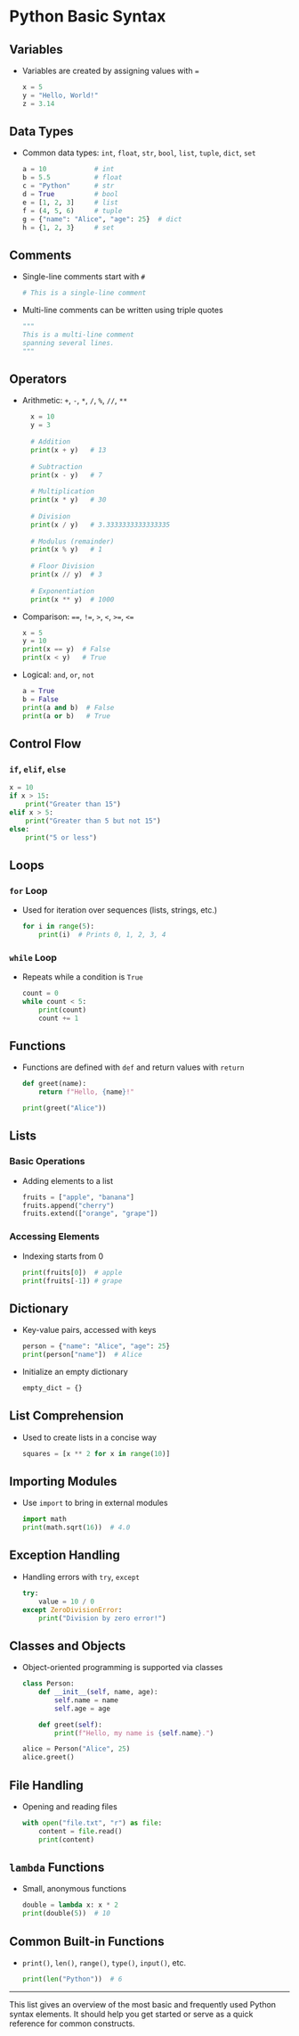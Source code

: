# Python Basic Syntax

## Variables
- Variables are created by assigning values with `=`
  ```python
  x = 5
  y = "Hello, World!"
  z = 3.14
  ```

## Data Types
- Common data types: `int`, `float`, `str`, `bool`, `list`, `tuple`, `dict`, `set`
  ```python
  a = 10            # int
  b = 5.5           # float
  c = "Python"      # str
  d = True          # bool
  e = [1, 2, 3]     # list
  f = (4, 5, 6)     # tuple
  g = {"name": "Alice", "age": 25}  # dict
  h = {1, 2, 3}     # set
  ```

## Comments
- Single-line comments start with `#`
  ```python
  # This is a single-line comment
  ```
- Multi-line comments can be written using triple quotes
  ```python
  """
  This is a multi-line comment
  spanning several lines.
  """
  ```

## Operators
- Arithmetic: `+`, `-`, `*`, `/`, `%`, `//`, `**`
  ```python
    x = 10
    y = 3
    
    # Addition
    print(x + y)   # 13
    
    # Subtraction
    print(x - y)   # 7
    
    # Multiplication
    print(x * y)   # 30
    
    # Division
    print(x / y)   # 3.3333333333333335
    
    # Modulus (remainder)
    print(x % y)   # 1
    
    # Floor Division
    print(x // y)  # 3
    
    # Exponentiation
    print(x ** y)  # 1000
  ```
  
- Comparison: `==`, `!=`, `>`, `<`, `>=`, `<=`
  ```python
  x = 5
  y = 10
  print(x == y)  # False
  print(x < y)   # True
  ```

- Logical: `and`, `or`, `not`
  ```python
  a = True
  b = False
  print(a and b)  # False
  print(a or b)   # True
  ```

## Control Flow
### `if`, `elif`, `else`
```python
x = 10
if x > 15:
    print("Greater than 15")
elif x > 5:
    print("Greater than 5 but not 15")
else:
    print("5 or less")
```

## Loops
### `for` Loop
- Used for iteration over sequences (lists, strings, etc.)
  ```python
  for i in range(5):
      print(i)  # Prints 0, 1, 2, 3, 4
  ```

### `while` Loop
- Repeats while a condition is `True`
  ```python
  count = 0
  while count < 5:
      print(count)
      count += 1
  ```

## Functions
- Functions are defined with `def` and return values with `return`
  ```python
  def greet(name):
      return f"Hello, {name}!"
  
  print(greet("Alice"))
  ```

## Lists
### Basic Operations
- Adding elements to a list
  ```python
  fruits = ["apple", "banana"]
  fruits.append("cherry")
  fruits.extend(["orange", "grape"])
  ```

### Accessing Elements
- Indexing starts from 0
  ```python
  print(fruits[0])  # apple
  print(fruits[-1]) # grape
  ```

## Dictionary
- Key-value pairs, accessed with keys
  ```python
  person = {"name": "Alice", "age": 25}
  print(person["name"])  # Alice
  ```
- Initialize an empty dictionary
  ```python
  empty_dict = {}
  ```

## List Comprehension
- Used to create lists in a concise way
  ```python
  squares = [x ** 2 for x in range(10)]
  ```

## Importing Modules
- Use `import` to bring in external modules
  ```python
  import math
  print(math.sqrt(16))  # 4.0
  ```

## Exception Handling
- Handling errors with `try`, `except`
  ```python
  try:
      value = 10 / 0
  except ZeroDivisionError:
      print("Division by zero error!")
  ```

## Classes and Objects
- Object-oriented programming is supported via classes
  ```python
  class Person:
      def __init__(self, name, age):
          self.name = name
          self.age = age
  
      def greet(self):
          print(f"Hello, my name is {self.name}.")
  
  alice = Person("Alice", 25)
  alice.greet()
  ```

## File Handling
- Opening and reading files
  ```python
  with open("file.txt", "r") as file:
      content = file.read()
      print(content)
  ```

## `lambda` Functions
- Small, anonymous functions
  ```python
  double = lambda x: x * 2
  print(double(5))  # 10
  ```

## Common Built-in Functions
- `print()`, `len()`, `range()`, `type()`, `input()`, etc.
  ```python
  print(len("Python"))  # 6
  ```

---
This list gives an overview of the most basic and frequently used Python syntax elements. It should help you get started or serve as a quick reference for common constructs.
